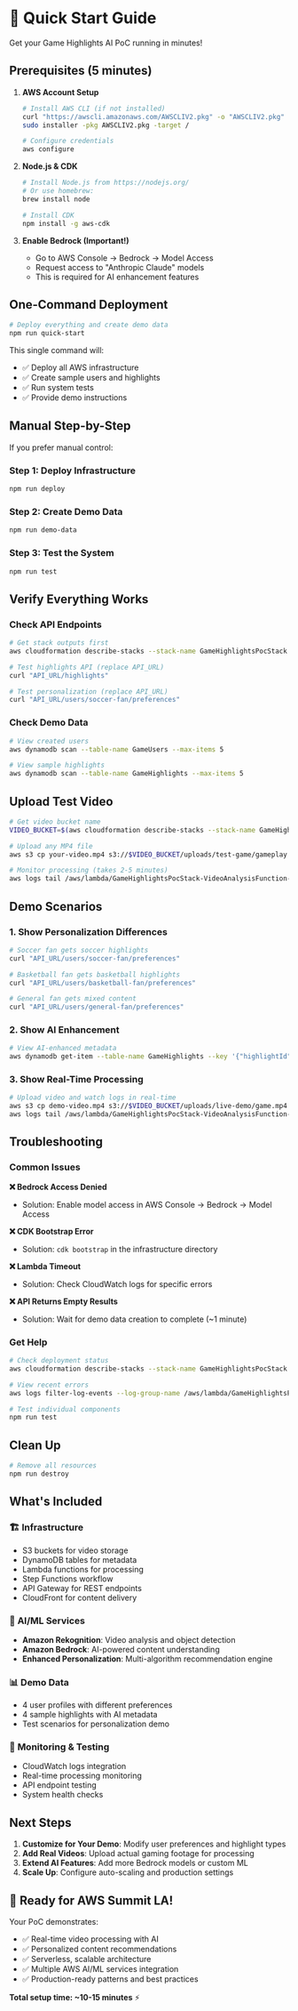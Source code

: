 # 🚀 Quick Start Guide

Get your Game Highlights AI PoC running in minutes!

## Prerequisites (5 minutes)

1. **AWS Account Setup**
   ```bash
   # Install AWS CLI (if not installed)
   curl "https://awscli.amazonaws.com/AWSCLIV2.pkg" -o "AWSCLIV2.pkg"
   sudo installer -pkg AWSCLIV2.pkg -target /
   
   # Configure credentials
   aws configure
   ```

2. **Node.js & CDK**
   ```bash
   # Install Node.js from https://nodejs.org/
   # Or use homebrew:
   brew install node
   
   # Install CDK
   npm install -g aws-cdk
   ```

3. **Enable Bedrock (Important!)**
   - Go to AWS Console → Bedrock → Model Access
   - Request access to "Anthropic Claude" models
   - This is required for AI enhancement features

## One-Command Deployment

```bash
# Deploy everything and create demo data
npm run quick-start
```

This single command will:
- ✅ Deploy all AWS infrastructure
- ✅ Create sample users and highlights
- ✅ Run system tests
- ✅ Provide demo instructions

## Manual Step-by-Step

If you prefer manual control:

### Step 1: Deploy Infrastructure
```bash
npm run deploy
```

### Step 2: Create Demo Data
```bash
npm run demo-data
```

### Step 3: Test the System
```bash
npm run test
```

## Verify Everything Works

### Check API Endpoints
```bash
# Get stack outputs first
aws cloudformation describe-stacks --stack-name GameHighlightsPocStack --query 'Stacks[0].Outputs'

# Test highlights API (replace API_URL)
curl "API_URL/highlights"

# Test personalization (replace API_URL)
curl "API_URL/users/soccer-fan/preferences"
```

### Check Demo Data
```bash
# View created users
aws dynamodb scan --table-name GameUsers --max-items 5

# View sample highlights
aws dynamodb scan --table-name GameHighlights --max-items 5
```

## Upload Test Video

```bash
# Get video bucket name
VIDEO_BUCKET=$(aws cloudformation describe-stacks --stack-name GameHighlightsPocStack --query 'Stacks[0].Outputs[?OutputKey==`VideoBucketName`].OutputValue' --output text)

# Upload any MP4 file
aws s3 cp your-video.mp4 s3://$VIDEO_BUCKET/uploads/test-game/gameplay.mp4

# Monitor processing (takes 2-5 minutes)
aws logs tail /aws/lambda/GameHighlightsPocStack-VideoAnalysisFunction-* --follow
```

## Demo Scenarios

### 1. Show Personalization Differences
```bash
# Soccer fan gets soccer highlights
curl "API_URL/users/soccer-fan/preferences"

# Basketball fan gets basketball highlights  
curl "API_URL/users/basketball-fan/preferences"

# General fan gets mixed content
curl "API_URL/users/general-fan/preferences"
```

### 2. Show AI Enhancement
```bash
# View AI-enhanced metadata
aws dynamodb get-item --table-name GameHighlights --key '{"highlightId":{"S":"demo-soccer-goal-1"},"timestamp":{"S":"TIMESTAMP"}}'
```

### 3. Show Real-Time Processing
```bash
# Upload video and watch logs in real-time
aws s3 cp demo-video.mp4 s3://$VIDEO_BUCKET/uploads/live-demo/game.mp4
aws logs tail /aws/lambda/GameHighlightsPocStack-VideoAnalysisFunction-* --follow
```

## Troubleshooting

### Common Issues

**❌ Bedrock Access Denied**
- Solution: Enable model access in AWS Console → Bedrock → Model Access

**❌ CDK Bootstrap Error**
- Solution: `cdk bootstrap` in the infrastructure directory

**❌ Lambda Timeout**
- Solution: Check CloudWatch logs for specific errors

**❌ API Returns Empty Results**
- Solution: Wait for demo data creation to complete (~1 minute)

### Get Help
```bash
# Check deployment status
aws cloudformation describe-stacks --stack-name GameHighlightsPocStack

# View recent errors
aws logs filter-log-events --log-group-name /aws/lambda/GameHighlightsPocStack-VideoAnalysisFunction-* --start-time $(date -d '10 minutes ago' +%s)000

# Test individual components
npm run test
```

## Clean Up

```bash
# Remove all resources
npm run destroy
```

## What's Included

### 🏗️ **Infrastructure**
- S3 buckets for video storage
- DynamoDB tables for metadata
- Lambda functions for processing
- Step Functions workflow
- API Gateway for REST endpoints
- CloudFront for content delivery

### 🤖 **AI/ML Services**
- **Amazon Rekognition**: Video analysis and object detection
- **Amazon Bedrock**: AI-powered content understanding
- **Enhanced Personalization**: Multi-algorithm recommendation engine

### 📊 **Demo Data**
- 4 user profiles with different preferences
- 4 sample highlights with AI metadata
- Test scenarios for personalization demo

### 🔧 **Monitoring & Testing**
- CloudWatch logs integration
- Real-time processing monitoring
- API endpoint testing
- System health checks

## Next Steps

1. **Customize for Your Demo**: Modify user preferences and highlight types
2. **Add Real Videos**: Upload actual gaming footage for processing
3. **Extend AI Features**: Add more Bedrock models or custom ML
4. **Scale Up**: Configure auto-scaling and production settings

## 🎯 Ready for AWS Summit LA!

Your PoC demonstrates:
- ✅ Real-time video processing with AI
- ✅ Personalized content recommendations  
- ✅ Serverless, scalable architecture
- ✅ Multiple AWS AI/ML services integration
- ✅ Production-ready patterns and best practices

**Total setup time: ~10-15 minutes** ⚡